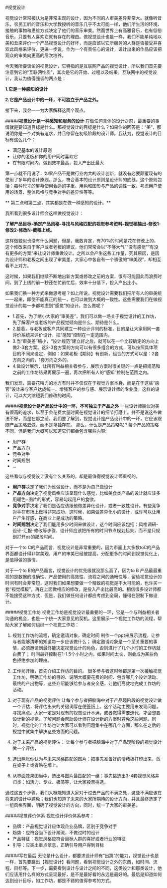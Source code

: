 #视觉设计

视觉设计常常被认为是非常主观的设计，因为不同的人审美差异非常大。就像听音乐，农民工听的音乐和大学教授听的音乐几乎不太可能一样，他们所生活的环境、接触的事物和思维方式决定了他们的音乐审美。然而世界上有高雅音乐，也有低俗音乐，只要有人喜欢它就有存在的理由。做视觉设计也是一样，我们不能单纯地以美和丑来评价一个产品视觉设计的好坏，而是应该以它所服务的人群是否接受并喜欢此风格来评价，更进一步说，作为一个有责任心的设计，设计出来的作品应该把观众的审美向更高的层次培养。

今天我所要谈论的视觉设计，它特指的是互联网产品的视觉设计，所以我们首先要注意到它的“互联网性质”，其次是它的开始、过程以及结果。互联网中的视觉设计，我认为值得强调的两点是：

**1.它是一种感知的设计**

**2.它是产品设计中的一环，不可独立于产品之外。**


接下来，我会一一为大家解释这两个观点。

#####**视觉设计是一种感知和服务的设计**
在做任何具体的设计之前，最重要的事情就是要知道目标是什么。那视觉设计的目标是什么？如果你的回答是：“美”，那说明你是一个对美有追求，并且停留在初级阶段的设计师。我认为，视觉设计的目标有这么几个：

* 满足基本的设计原则
* 让你的老板和你的用户同时喜欢它
* 在有限时间内，做到效率最高，投入产出比最大

第一点就不用说了，如果产品不是做行业内大的设计创新，就没有必要颠覆现有的使用了多年的设计原则。那么，符合基本的设计原则是设计师的底线。这个原则包括：每种尺寸的屏幕使用合适的字重、用色和图形与产品的调性一致、考虑用户使用的场景、整体风格与竞争对手的差异性等等。

** 第二点和第三点，其实都是在做一种感知的设计。**



我所看到很多设计师会这样做视觉设计：

**了解产品目标-确定产品风格-寻找与风格匹配的视觉参考资料-视觉稿输出-修改1-修改2-修改N-截稿上线。**

这样做貌似也没有什么问题，但是，我敢肯定，有70%的时间是花在修改上的，这个修改来自于客户或者老板的建议，他们常常会以“不够大气”“没有感觉”“有没有更多的方案”来让设计师重做设计。之所以会产生这些工作量，究其原因，是因为设计师和老板之间出现了审美差，大家心中各自有一个骄傲的“审美观”，却相互看不上对方。

这时候，如果我们继续不断地出新方案或修改之前的方案，很有可能因此而浪费时间，到了上线的前一秒还在忙前忙后，效率十分低下，投入产出比小。

如果我们换一种方式来做思考呢？如上所说，视觉设计需要我们把所有人的审美统一一起来，即使不能真正的统一，也可以做到大概的一致性。这些需要我们在做视觉设计的每一步都考虑到“感觉”的设计。怎么做呢？

* 1.首先，为了缩小大家的“审美差”，我们可以做一场关于视觉设计的工作坊，先了解客户或老板的产品视觉倾向是什么、期待是什么。
* 2.接着，与老板或客户共同建立一种设计评判的标准，目的是让大家用同一套评价系统来评价设计，把“感知”控制在一定范围内。
* 3.当“审美差”缩小，“设计规范”建立好之后，就可以在一个比较确定的方向上做2-3套方案。这2-3套方案的方向可以有很多组合的方式，可以按照具体项目的不同来设定，例如：如果老板【期待】有创新，组合的方式可以是：2套方向之内的，1套方向之外的。
* 4.做设计展示，让所有利益相关者参与，展示方案时很关键的一点是把规范和之前的工作坊结果再展示一遍，再次把所有人的“感知”控制在范围之内。

我们发现，需要花精力的地方有时并不仅仅在于视觉方案本身，而是在于这些“感官”设计来与客户达成统一、增强客户的参与感、展示设计师的专业度。这样的设计，可以大大缩短我们修改的时间。

#####**视觉设计是产品设计中的一环，不可独立于产品之外**
一些设计师貌似对美有很高的追求，以至于会花费大量时间在视觉设计的细节打磨上。并不是说这些做法不好，而是在那之前，我们要了解到，视觉设计是产品设计中的一环，它应该跟随产品策略去做，而不是单独存在。
那么，什么是产品策略呢？每个产品的策略不同，但是我们大概可以知道它们都会包含哪些内容:

* 用户群
* 产品方向
* 竞争对手
* 时间规划
* ...

这些看似与视觉设计没有什么关系的，却是最值得视觉设计师重视的。

 * **用户群**决定了我们为谁做设计，而不是为自己做设计
 * **产品方向**决定了视觉风格应该呈现什么感觉，比如美食类产品的设计就应该多用暖色+图片的形式，容易勾起用户的食欲。
 * **竞争对手**决定了我们是否应该跟他做差异化设计，或者一致性设计。有些竞争对手在市场上做得非常成功，这时候，如果做差异化小的设计，或许可以让用户产生好感，在商业上是成功的策略。
 * **时间规划**决定了我们能用多少时间来做设计，这个时间应该包括：风格调研-设计-汇报-修改等步骤，设计师应该把所有的时间节点规划起来，而不是只规划打开ps的那段时间。

对于一个to C的产品而言，视觉设计是非常重要的，因为市面上大多数toC的产品界面都设计得非常美观，用户的审美已经被提高，分配更多的时间到视觉优化上，是值得做的事情。

对于一个to B的产品而言，视觉设计的优先级就没那么高了，因为to B 产品最最重视的是数据的准确性、产品使用的高效性、流程之间的通畅性等，留给视觉设计的时间有时会非常短，这时我们如果想要做一个精致的视觉是不太可能的，也许买一套“视觉模板”，再在上面做相应的修改，是投入产出比最高的。相信很多设计师都不能接受这种方式，但是，我们做任何设计都应考虑到全局，懂得在限制下做设计。

#####视觉工作坊
视觉工作坊是视觉设计最重要的一环，它是一个与利益相关者沟通的机会，也是一个统一大家意见的契机。这里展示一个视觉工作坊的流程，帮助大家了解如何组织一个视觉工作坊：

1. 规划工作坊的流程，确定邀请对象，确定时间
制作一个ppt来展示流程，让参与者能够清晰的知道每一步应该做什么；
确定邀请对象是一个至关重要的事情，必须邀请到最终能决定视觉设计的角色，否则进行了几个小时的工作坊就白费了；
时间最好控制在1-1.5个小时之内，如果时间太长，则会成为某些角色拒绝参加的理由。

2. 工作坊开始，首先介绍工作坊的目的。
很多参与者这时候都是第一次接触视觉工作坊，明确工作坊的目的、说明大概要花费的时间、包含哪几个设计活动、最终的产出物等，这些介绍能够给参与者安全感，让他们高效地完成工作坊的活动。

3. 对于现有产品的视觉评估
让每个参与者把脑海中对于产品现阶段的视觉设计做一个评估，将评估出来的关键词写在便签纸上。这个活动主要用来发现问题，寻找痛点。大家一定是对现有的视觉设计不满，或者觉得需要迭代，才会想要设计新的视觉，了解问题会帮助设计师在设计新的方案时避免这些问题。同时，视觉化的工作坊也让大家可以看到问题集中在哪几个方面，那么在之后的视觉中就集中解决这些方面的问题。

3. 对于未来产品的视觉评估：
让每个参与者把脑海中对于产品现阶段的视觉设计做一个评估，

4. 选出两张你认为与未来风格匹配的图片：把事先准备好的情绪板打印出来，放在桌子上或者贴在墙上。
5. 从界面效果图当中，选出与图片最匹配的一组：事先挑选出3-4套视觉风格并归类：如活力、专业、极简等，让大家投票挑选。

通过这五个步骤，我们大概能知道大家对于过去产品的不满之处，这些不满应该在将来的设计中避免；我们也知道了未来的大家所期待的设计方向，并且最终选定了一组风格界面，明确了视觉设计的方向，同时，统一了大家的审美差。

#####视觉评价体系
视觉设计评价体系参考：

* 品牌：产品视觉设计应体现企业品牌，区别于竞争对手
* 趋势：应符合当下设计潮流，不做过时的设计
* 产品特征：视觉风格应符合目标人群的喜好或者行业的特征
* 引导：应突出重点信息，正确引导用户得到目标

#####写在最后
无论是什么设计，都要求设计师有“出跳”的能力，视觉设计也是一样，首先要跳出【视觉设计】看问题，看到视觉设计之外的东西，如时间、流程、目标等。下一步，需要看到设计与设计之间的不同，这类设计和那类设计，他们应该用什么样的方式呈现最好，是不是最好看的永远是最好的。最后是知道如何达到设计目标，如工作坊，都是不错的值得参考的方式。


